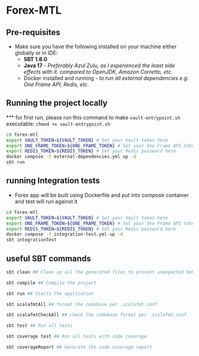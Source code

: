 # Forex-MTL

## Pre-requisites

- Make sure you have the following installed on your machine either globally or in IDE:
    - __SBT 1.8.0__
    - __Java 17__ - _Preferably Azul Zulu, as I experienced the least side effects with it. compared to OpenJDK, Amazon
      Corretto, etc._
    - Docker installed and running - _to run all external dependencies e.g. One Frame API, Redis, etc._

## Running the project locally

*** for first run, please run this command to make `vault-entrypoint.sh` executable: `chmod +x vault-entrypoint.sh`

```bash
cd forex-mtl
export VAULT_TOKEN=${VAULT_TOKEN} # Set your Vault token here
export ONE_FRAME_TOKEN=${ONE_FRAME_TOKEN} # Set your One Frame API token here
export REDIS_TOKEN=${REDIS_TOKEN} # Set your Redis password here
docker compose -f external-dependencies.yml up -d
sbt run
```

## running Integration tests
- Forex app will be built using Dockerfile and put into compose container and test will run against it

```bash
cd forex-mtl
export VAULT_TOKEN=${VAULT_TOKEN} # Set your Vault token here
export ONE_FRAME_TOKEN=${ONE_FRAME_TOKEN} # Set your One Frame API token here
export REDIS_TOKEN=${REDIS_TOKEN} # Set your Redis password here
docker compose -f integration-test.yml up -d
sbt integrationTest
```

## useful SBT commands

```bash
sbt clean ## Clean up all the generated files to prevent unexpected behavior

sbt compile ## Compile the project

sbt run ## Starts the application

sbt scalafmtAll ## format the codebase per .scalafmt.conf

sbt scalafmtCheckAll ## check the codebase format per .scalafmt.conf

sbt test ## Run all tests

sbt coverage test ## Run all tests with code coverage

sbt coverageReport ## Generate the code coverage report
```
